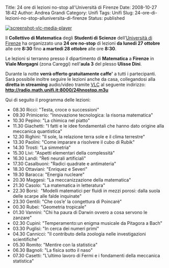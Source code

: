 Title: 24 ore di lezioni no-stop all'Università di Firenze
Date: 2008-10-27 18:42
Author: Andrea Grandi
Category: Unifi
Tags: Unifi
Slug: 24-ore-di-lezioni-no-stop-alluniversita-di-firenze
Status: published

[![]({static}/images/2008/10/screenshot-vlc-media-player.png "screenshot-vlc-media-player")]()

Il **Collettivo di Matematica** degli **Studenti di Scienze**
dell’[Università di Firenze](http://www.unifi.it) ha organizzato una
**24 ore no-stop** di lezioni **da lunedi 27 ottobre** alle ore **8:30**
fino **a martedi 28 ottobre** alle ore **8:30**.

Le lezioni si terranno presso il dipartimento di **Matematica** a
**Firenze** in **Viale Morgagni** (zona Careggi) nell'**aula 3** del
plesso **Ulisse Dini**.

Durante la notte **verrà offerto gratuitamente caffe'** a tutti i
partecipanti. Sarà possibile inoltre seguire le lezioni anche da casa,
collegandosi alla **diretta in streaming** audio/video tramite
[VLC](http://www.videolan.org/) al seguente indirizzo:
**http://radio.math.unifi.it:8000/24hnostop.m3u**

Qui di seguito il programma delle lezioni:

- 08.30 Ricci: "Testa, croce o successioni"
- 09.30 Primicerio: "Innovazione tecnologica: la risorsa matematica"
- 10.30 Pepino: "La chimica nel piatto"
- 11.30 Giachetti: "I fatti e le idee fondamentali che hanno dato
    origine alla meccanica quantistica"
- 12.30 Righini: "Il sole, la relazione terra sole e il clima
    terrestre"
- 13.30 Paolini: "Come imparare a risolvere il cubo di Rubik"
- 14.30 Trosti: "La simmetria"
- 15.30 Livi: "Aspetti elementari della complessità"
- 16.30 Landi: "Reti neurali artificiali"
- 17.30 Casalbuoni: "Radici quadrate e antimateria"
- 18.30 Ottaviani: "Enriquez e Severi"
- 19.30 Baracca: "Energia nucleare"
- 20.30 Maggesi: "La meccanizzazione della matematica"
- 21.30 Casolo: "La matematica in letteratura"
- 22.30 Borsi:  "Modelli matematici per fluidi in mezzi porosi: dalla
    suola delle scarpe alle falde inquinate"
- 23.30 Gentili: "Che cos’e’ la congettura di Poincarè"
- 00.30 Rubei: "Geometria tropicale"
- 01.30 Vannini: "Chi ha paura di Darwin ovvero a cosa servono le
    zanzare"
- 02.30 Cupini: "Temperamento:un enigma musicale da Pitagora a Bach"
- 03.30 Puglisi: "In cerca dei numeri primi"
- 04.30 Cannicci: "Il contributo della zoologia nelle investigazioni
    scientifiche"
- 05.30 Romito: "Mentire con la statistica"
- 06.30 Bagnoli: "La fisica sotto il naso"
- 07.30 Casetti: "L’ultimo lavoro di Fermi e i fondamenti della
    meccanica statistica"
